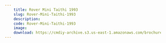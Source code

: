 ```yaml
---
    title: Rover Mini Taithi 1993
    slug: Rover-Mini-Taithi-1993
    description:
    code: Rover-Mini-Taithi-1993
    image:
    download: https://cmdiy-archive.s3.us-east-1.amazonaws.com/brochures/documents/Rover+Mini+Taithi+1993.pdf
---
```

<!-- Content of the page -->

##
        